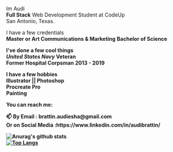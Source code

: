 Im Audi<br>
<b>Full Stack</b> Web Development Student at CodeUp <br>
San Antonio, Texas.<br>

I have a few credentials<br>
<b>Master or Art Communications & Marketing</b>
<b>Bachelor of Science<br>
  
I've done a few cool things<br>
<i>United States Navy</i> <b>Veteran</b>
<br> Former Hospital Corpsman <b>2013 - 2019</b>

I have a few hobbies<br>
<b> Illustrator || Photoshop <b/><br>
Procreate <b> Pro <b>
<br> Painting <br>

<p>You can reach me:</p>
📫 <b> By Email </b>: brattin.audiesha@gmail.com 
<br><b> Or on Social Media :<b/>https://www.linkedin.com/in/audibrattin/<br>

  
![Anurag's github stats](https://github-readme-stats.vercel.app/api?username=b-audiesha&show_icons=true&theme=onedark)<br>
[![Top Langs](https://github-readme-stats.vercel.app/api/top-langs/?username=b-audiesha&layout=compact&theme=onedark)](https://github.com/anuraghazra/github-readme-stats)
<!--
**b-audiesha/b-audiesha** is a ✨ _special_ ✨ repository because its `README.md` (this file) appears on your GitHub profile.
<br> An older account thats not as fun <br> https://github.com/audiesha<br>
